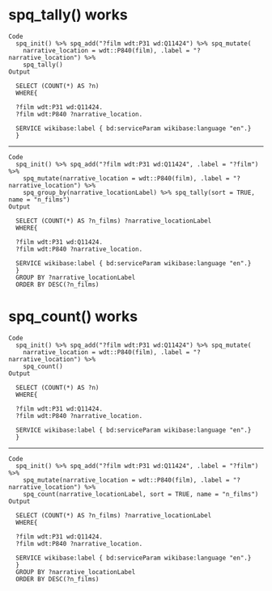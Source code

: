 # spq_tally() works

    Code
      spq_init() %>% spq_add("?film wdt:P31 wd:Q11424") %>% spq_mutate(
        narrative_location = wdt::P840(film), .label = "?narrative_location") %>%
        spq_tally()
    Output
      
      SELECT (COUNT(*) AS ?n)
      WHERE{
      
      ?film wdt:P31 wd:Q11424.
      ?film wdt:P840 ?narrative_location.
      
      SERVICE wikibase:label { bd:serviceParam wikibase:language "en".}
      }
      

---

    Code
      spq_init() %>% spq_add("?film wdt:P31 wd:Q11424", .label = "?film") %>%
        spq_mutate(narrative_location = wdt::P840(film), .label = "?narrative_location") %>%
        spq_group_by(narrative_locationLabel) %>% spq_tally(sort = TRUE, name = "n_films")
    Output
      
      SELECT (COUNT(*) AS ?n_films) ?narrative_locationLabel
      WHERE{
      
      ?film wdt:P31 wd:Q11424.
      ?film wdt:P840 ?narrative_location.
      
      SERVICE wikibase:label { bd:serviceParam wikibase:language "en".}
      }
      GROUP BY ?narrative_locationLabel
      ORDER BY DESC(?n_films)

# spq_count() works

    Code
      spq_init() %>% spq_add("?film wdt:P31 wd:Q11424") %>% spq_mutate(
        narrative_location = wdt::P840(film), .label = "?narrative_location") %>%
        spq_count()
    Output
      
      SELECT (COUNT(*) AS ?n)
      WHERE{
      
      ?film wdt:P31 wd:Q11424.
      ?film wdt:P840 ?narrative_location.
      
      SERVICE wikibase:label { bd:serviceParam wikibase:language "en".}
      }
      

---

    Code
      spq_init() %>% spq_add("?film wdt:P31 wd:Q11424", .label = "?film") %>%
        spq_mutate(narrative_location = wdt::P840(film), .label = "?narrative_location") %>%
        spq_count(narrative_locationLabel, sort = TRUE, name = "n_films")
    Output
      
      SELECT (COUNT(*) AS ?n_films) ?narrative_locationLabel
      WHERE{
      
      ?film wdt:P31 wd:Q11424.
      ?film wdt:P840 ?narrative_location.
      
      SERVICE wikibase:label { bd:serviceParam wikibase:language "en".}
      }
      GROUP BY ?narrative_locationLabel
      ORDER BY DESC(?n_films)

